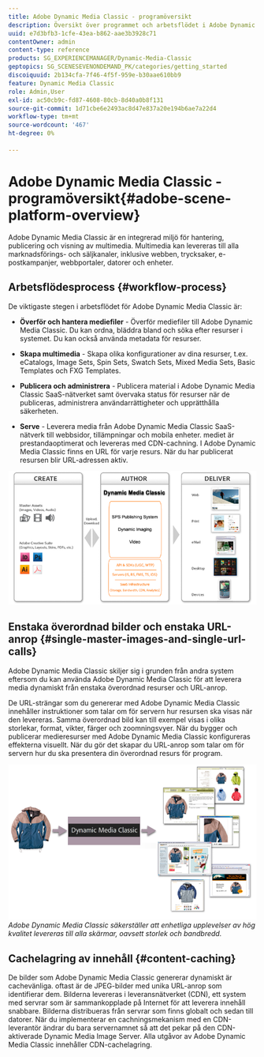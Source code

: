```yaml
---
title: Adobe Dynamic Media Classic - programöversikt
description: Översikt över programmet och arbetsflödet i Adobe Dynamic Media Classic.
uuid: e7d3bfb3-1cfe-43ea-b862-aae3b3928c71
contentOwner: admin
content-type: reference
products: SG_EXPERIENCEMANAGER/Dynamic-Media-Classic
geptopics: SG_SCENESEVENONDEMAND_PK/categories/getting_started
discoiquuid: 2b134cfa-7f46-4f5f-959e-b30aae610bb9
feature: Dynamic Media Classic
role: Admin,User
exl-id: ac50cb9c-fd87-4608-80cb-8d40a0b8f131
source-git-commit: 1d71cbe6e2493ac8d47e837a20e194b6ae7a22d4
workflow-type: tm+mt
source-wordcount: '467'
ht-degree: 0%

---
```


# Adobe Dynamic Media Classic - programöversikt{#adobe-scene-platform-overview}

Adobe Dynamic Media Classic är en integrerad miljö för hantering, publicering och visning av multimedia. Multimedia kan levereras till alla marknadsförings- och säljkanaler, inklusive webben, trycksaker, e-postkampanjer, webbportaler, datorer och enheter.

## Arbetsflödesprocess {#workflow-process}

De viktigaste stegen i arbetsflödet för Adobe Dynamic Media Classic är:

* **Överför och hantera mediefiler**  - Överför mediefiler till Adobe Dynamic Media Classic. Du kan ordna, bläddra bland och söka efter resurser i systemet. Du kan också använda metadata för resurser.

* **Skapa multimedia** - Skapa olika konfigurationer av dina resurser, t.ex. eCatalogs, Image Sets, Spin Sets, Swatch Sets, Mixed Media Sets, Basic Templates och FXG Templates.

* **Publicera och administrera**  - Publicera material i Adobe Dynamic Media Classic SaaS-nätverket samt övervaka status för resurser när de publiceras, administrera användarrättigheter och upprätthålla säkerheten.

* **Serve** - Leverera media från Adobe Dynamic Media Classic SaaS-nätverk till webbsidor, tillämpningar och mobila enheter. mediet är prestandaoptimerat och levereras med CDN-cachning. I Adobe Dynamic Media Classic finns en URL för varje resurs. När du har publicerat resursen blir URL-adressen aktiv.

![Arbetsflödet i Adobe Dynamic Media Classic](/help/assets/gs_workflow.png)

## Enstaka överordnad bilder och enstaka URL-anrop {#single-master-images-and-single-url-calls}

Adobe Dynamic Media Classic skiljer sig i grunden från andra system eftersom du kan använda Adobe Dynamic Media Classic för att leverera media dynamiskt från enstaka överordnad resurser och URL-anrop.

De URL-strängar som du genererar med Adobe Dynamic Media Classic innehåller instruktioner som talar om för servern hur resursen ska visas när den levereras. Samma överordnad bild kan till exempel visas i olika storlekar, format, vikter, färger och zoomningsvyer. När du bygger och publicerar medieresurser med Adobe Dynamic Media Classic konfigureras effekterna visuellt. När du gör det skapar du URL-anrop som talar om för servern hur du ska presentera din överordnad resurs för program.

![Adobe Dynamic Media Classic kan leverera samma överordnad bild till olika medier i olika storlekar och format.](/help/assets/gs_dynamic_publishing.png)
*Adobe Dynamic Media Classic säkerställer att enhetliga upplevelser av hög kvalitet levereras till alla skärmar, oavsett storlek och bandbredd.*

## Cachelagring av innehåll {#content-caching}

De bilder som Adobe Dynamic Media Classic genererar dynamiskt är cachevänliga. oftast är de JPEG-bilder med unika URL-anrop som identifierar dem. Bilderna levereras i leveransnätverket (CDN), ett system med servrar som är sammankopplade på Internet för att leverera innehåll snabbare. Bilderna distribueras från servrar som finns globalt och sedan till datorer. När du implementerar en cachningsmekanism med en CDN-leverantör ändrar du bara servernamnet så att det pekar på den CDN-aktiverade Dynamic Media Image Server. Alla utgåvor av Adobe Dynamic Media Classic innehåller CDN-cachelagring.
